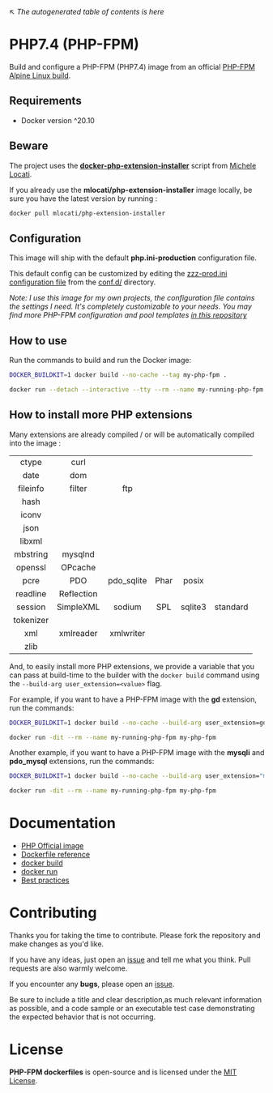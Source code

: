 ↖ _The autogenerated table of contents is here_

# PHP7.4 (PHP-FPM)

Build and configure a PHP-FPM (PHP7.4) image from an official [PHP-FPM Alpine Linux build](https://hub.docker.com/_/php/?tab=tags&page=1&ordering=last_updated&name=7.4-fpm-alpine).

## Requirements

- Docker version ^20.10

## Beware

The project uses the **[docker-php-extension-installer](https://github.com/mlocati/docker-php-extension-installer)** script from [Michele Locati](https://github.com/mlocati).

If you already use the **mlocati/php-extension-installer** image locally, be sure you have the latest version by running :

```sh
docker pull mlocati/php-extension-installer
```

## Configuration

This image will ship with the default **php.ini-production** configuration file.

This default config can be customized by editing the [zzz-prod.ini configuration file](https://github.com/ojullien/php-fpm-dockerfiles/blob/main/7.4/conf.d/zzz-prod.ini) from the [conf.d/](https://github.com/ojullien/php-fpm-dockerfiles/tree/main/7.4/conf.d) directory.

*Note: I use this image for my own projects, the configuration file contains the settings I need. It's completely customizable to your needs.*
*You may find more PHP-FPM configuration and pool templates [in this repository](https://github.com/ojullien/php-fpm)*

## How to use

Run the commands to build and run the Docker image:

```sh
DOCKER_BUILDKIT=1 docker build --no-cache --tag my-php-fpm .

docker run --detach --interactive --tty --rm --name my-running-php-fpm --volume /var/www:/var/www --expose 9000 my-php-fpm
```

## How to install more PHP extensions

Many extensions are already compiled / or will be automatically compiled into the image :

|  |  |  |  |  |  |
|:---:|:---:|:---:|:---:|:---:|:---:|
| ctype | curl |   |   |   |   |
| date | dom |   |   |   |   |
| fileinfo | filter | ftp |   |   |   |
| hash |   |   |   |   |   |
| iconv |   |   |   |   |   |
| json |   |   |   |   |   |
| libxml |   |   |   |   |   |
| mbstring | mysqlnd |   |   |   |   |
| openssl | OPcache |   |   |   |   |
| pcre | PDO | pdo_sqlite | Phar  | posix |   |
| readline | Reflection |   |   |   |   |
| session | SimpleXML | sodium | SPL | sqlite3 | standard |
| tokenizer |   |   |   |   |   |
| xml | xmlreader | xmlwriter |   |   |   |
| zlib |   |   |   |   |   |

And, to easily install more PHP extensions, we provide a variable that you can pass at build-time to the builder with the `docker build` command using the `--build-arg user_extension=<value>` flag.

For example, if you want to have a PHP-FPM image with the **gd** extension, run the commands:

```sh
DOCKER_BUILDKIT=1 docker build --no-cache --build-arg user_extension=gd --tag my-php-fpm .

docker run -dit --rm --name my-running-php-fpm my-php-fpm
```

Another example, if you want to have a PHP-FPM image with the **mysqli** and **pdo_mysql** extensions, run the commands:

```sh
DOCKER_BUILDKIT=1 docker build --no-cache --build-arg user_extension="mysqli pdo_mysql" --tag my-php-fpm .

docker run -dit --rm --name my-running-php-fpm my-php-fpm
```

# Documentation

- [PHP Official image](https://hub.docker.com/_/php/)
- [Dockerfile reference](https://docs.docker.com/engine/reference/builder/)
- [docker build](https://docs.docker.com/engine/reference/commandline/build/)
- [docker run](https://docs.docker.com/engine/reference/commandline/run/)
- [Best practices](https://docs.docker.com/develop/develop-images/dockerfile_best-practices/)

# Contributing

Thanks you for taking the time to contribute. Please fork the repository and make changes as you'd like.

If you have any ideas, just open an [issue](https://github.com/ojullien/php-fpm-dockerfiles/issues) and tell me what you think. Pull requests are also warmly welcome.

If you encounter any **bugs**, please open an [issue](https://github.com/ojullien/php-fpm-dockerfiles/issues).

Be sure to include a title and clear description,as much relevant information as possible, and a code sample or an executable test case demonstrating the expected behavior that is not occurring.

# License

**PHP-FPM dockerfiles** is open-source and is licensed under the [MIT License](https://github.com/ojullien/php-fpm-dockerfiles/blob/master/LICENSE).
